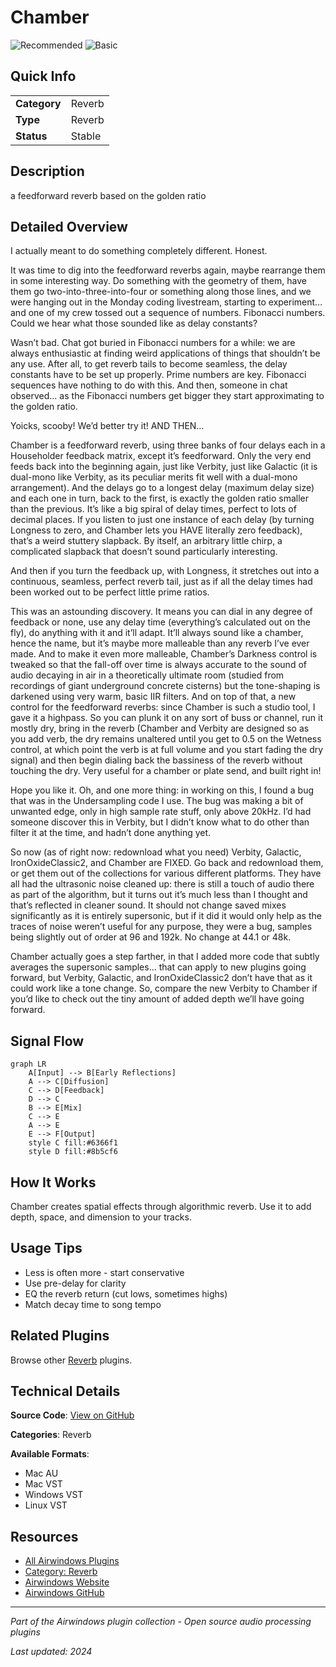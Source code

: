# Chamber

![Recommended](https://img.shields.io/badge/-Recommended-6366f1) ![Basic](https://img.shields.io/badge/-Basic-f59e0b)

## Quick Info

| | |
|---|---|
| **Category** | Reverb |
| **Type** | Reverb |
| **Status** | Stable |

## Description

a feedforward reverb based on the golden ratio

## Detailed Overview

I actually meant to do something completely different. Honest.

It was time to dig into the feedforward reverbs again, maybe rearrange them in some interesting way. Do something with the geometry of them, have them go two-into-three-into-four or something along those lines, and we were hanging out in the Monday coding livestream, starting to experiment… and one of my crew tossed out a sequence of numbers. Fibonacci numbers. Could we hear what those sounded like as delay constants?

Wasn’t bad. Chat got buried in Fibonacci numbers for a while: we are always enthusiastic at finding weird applications of things that shouldn’t be any use. After all, to get reverb tails to become seamless, the delay constants have to be set up properly. Prime numbers are key. Fibonacci sequences have nothing to do with this. And then, someone in chat observed… as the Fibonacci numbers get bigger they start approximating to the golden ratio.

Yoicks, scooby! We’d better try it! AND THEN…

Chamber is a feedforward reverb, using three banks of four delays each in a Householder feedback matrix, except it’s feedforward. Only the very end feeds back into the beginning again, just like Verbity, just like Galactic (it is dual-mono like Verbity, as its peculiar merits fit well with a dual-mono arrangement). And the delays go to a longest delay (maximum delay size) and each one in turn, back to the first, is exactly the golden ratio smaller than the previous. It’s like a big spiral of delay times, perfect to lots of decimal places. If you listen to just one instance of each delay (by turning Longness to zero, and Chamber lets you HAVE literally zero feedback), that’s a weird stuttery slapback. By itself, an arbitrary little chirp, a complicated slapback that doesn’t sound particularly interesting.

And then if you turn the feedback up, with Longness, it stretches out into a continuous, seamless, perfect reverb tail, just as if all the delay times had been worked out to be perfect little prime ratios.

This was an astounding discovery. It means you can dial in any degree of feedback or none, use any delay time (everything’s calculated out on the fly), do anything with it and it’ll adapt. It’ll always sound like a chamber, hence the name, but it’s maybe more malleable than any reverb I’ve ever made. And to make it even more malleable, Chamber’s Darkness control is tweaked so that the fall-off over time is always accurate to the sound of audio decaying in air in a theoretically ultimate room (studied from recordings of giant underground concrete cisterns) but the tone-shaping is darkened using very warm, basic IIR filters. And on top of that, a new control for the feedforward reverbs: since Chamber is such a studio tool, I gave it a highpass. So you can plunk it on any sort of buss or channel, run it mostly dry, bring in the reverb (Chamber and Verbity are designed so as you add verb, the dry remains unaltered until you get to 0.5 on the Wetness control, at which point the verb is at full volume and you start fading the dry signal) and then begin dialing back the bassiness of the reverb without touching the dry. Very useful for a chamber or plate send, and built right in!

Hope you like it. Oh, and one more thing: in working on this, I found a bug that was in the Undersampling code I use. The bug was making a bit of unwanted edge, only in high sample rate stuff, only above 20kHz. I’d had someone discover this in Verbity, but I didn’t know what to do other than filter it at the time, and hadn’t done anything yet.

So now (as of right now: redownload what you need) Verbity, Galactic, IronOxideClassic2, and Chamber are FIXED. Go back and redownload them, or get them out of the collections for various different platforms. They have all had the ultrasonic noise cleaned up: there is still a touch of audio there as part of the algorithm, but it turns out it’s much less than I thought and that’s reflected in cleaner sound. It should not change saved mixes significantly as it is entirely supersonic, but if it did it would only help as the traces of noise weren’t useful for any purpose, they were a bug, samples being slightly out of order at 96 and 192k. No change at 44.1 or 48k.

Chamber actually goes a step farther, in that I added more code that subtly averages the supersonic samples… that can apply to new plugins going forward, but Verbity, Galactic, and IronOxideClassic2 don’t have that as it could work like a tone change. So, compare the new Verbity to Chamber if you’d like to check out the tiny amount of added depth we’ll have going forward.

## Signal Flow

```mermaid
graph LR
    A[Input] --> B[Early Reflections]
    A --> C[Diffusion]
    C --> D[Feedback]
    D --> C
    B --> E[Mix]
    C --> E
    A --> E
    E --> F[Output]
    style C fill:#6366f1
    style D fill:#8b5cf6
```

## How It Works

Chamber creates spatial effects through algorithmic reverb. Use it to add depth, space, and dimension to your tracks.

## Usage Tips

- Less is often more - start conservative
- Use pre-delay for clarity
- EQ the reverb return (cut lows, sometimes highs)
- Match decay time to song tempo


## Related Plugins

Browse other [Reverb](../categories/reverb.md) plugins.


## Technical Details

**Source Code**: [View on GitHub](https://github.com/airwindows/airwindows/tree/master/plugins/LinuxVST/src/Chamber)

**Categories**: Reverb

**Available Formats**:
- Mac AU
- Mac VST
- Windows VST
- Linux VST

## Resources

- [All Airwindows Plugins](../../README.md)
- [Category: Reverb](../categories/reverb.md)
- [Airwindows Website](https://www.airwindows.com)
- [Airwindows GitHub](https://github.com/airwindows/airwindows)

---

*Part of the Airwindows plugin collection - Open source audio processing plugins*

*Last updated: 2024*
